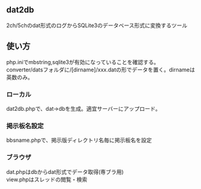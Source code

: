## dat2db
2ch/5chのdat形式のログからSQLite3のデータベース形式に変換するツール

## 使い方
php.iniでmbstring,sqlite3が有効になっていることを確認する。  
converter/datsフォルダに/[dirname]/xxx.datの形でデータを置く。dirnameは英数のみ。

### ローカル
dat2db.phpで、dat→dbを生成。適宜サーバーにアップロード。  

### 掲示板名設定
bbsname.phpで、掲示版ディレクトリ名毎に掲示板名を設定  

### ブラウザ
dat.phpはdbからdat形式でデータ取得(専ブラ用)  
view.phpはスレッドの閲覧・検索  